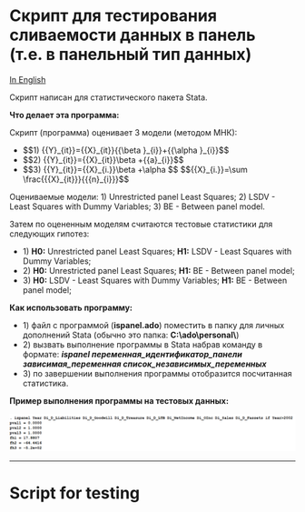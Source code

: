 <h1>Скрипт для тестирования сливаемости данных в панель <br> (т.е. в панельный тип данных)</h1>
<p><a href="#ENG">In English</a></p>
<p>Скрипт написан для статистического пакета Stata.</p>
<p><b>Что делает эта программа:</b></p>
<p> Скрипт (программа) оценивает 3 модели (методом МНК):</p>
<ul>
<li>$$1) {{Y}_{it}}={{X}_{it}}{{\beta }_{i}}+{{\alpha }_{i}}$$</li>
<li>$$2) {{Y}_{it}}={{X}_{it}}\beta +{{a}_{i}}$$</li>
<li>$$3) {{Y}_{it}}={{X}_{i.}}\beta +\alpha $$
$${{X}_{i.}}=\sum \frac{{{X}_{it}}}{{{n}_{i}}}$$</li>
</ul>
<p>Оцениваемые модели: 1) Unrestricted panel Least Squares; 2) LSDV - Least Squares with Dummy Variables; 3) BE - Between panel model.</p>
<p>Затем по оцененным моделям считаются тестовые статистики для следующих гипотез:</p>
<ul>
<li>1) <b>H0:</b> Unrestricted panel Least Squares; <b>H1:</b> LSDV - Least Squares with Dummy Variables; </li>
<li>2) <b>H0:</b> Unrestricted panel Least Squares; <b>H1:</b> BE - Between panel model; </li>
<li>3) <b>H0:</b> LSDV - Least Squares with Dummy Variables; <b>H1:</b> BE - Between panel model; </li>
</ul>
<p><b>Как использовать программу:</b></p>
<ul>
<li>1) файл с программой (<b>ispanel.ado</b>) поместить в папку для личных дополнений Stata (обычно это папка: <b>C:\ado\personal\</b>)</li>
<li>2) вызвать выполнение программы в Stata набрав команду в формате: <b><i>ispanel переменная_идентификатор_панели зависимая_переменная список_независимых_переменных</i></b></li>
<li>3) по завершении выполнения программы отобразится посчитанная статистика.</li>
</ul>
<p><b>Пример выполнения программы на тестовых данных:</b></p>
<p><img src="example.PNG"></p>
<hr id="ENG">
<h1>Script for testing </h1>
